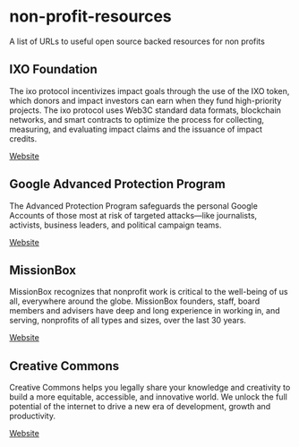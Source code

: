 # non-profit-resources
A list of URLs to useful open source backed resources for non profits

## IXO Foundation

The ixo protocol incentivizes impact goals through the use of the IXO token, which donors and impact investors can earn when they fund high-priority projects. The ixo protocol uses Web3C standard data formats, blockchain networks, and smart contracts to optimize the process for collecting, measuring, and evaluating impact claims and the issuance of impact credits.

[Website](http://ixo.foundation/)

## Google Advanced Protection Program

The Advanced Protection Program safeguards the personal Google Accounts of those most at risk of targeted attacks—like journalists, activists, business leaders, and political campaign teams.

[Website](https://landing.google.com/advancedprotection/)

## MissionBox

MissionBox recognizes that nonprofit work is critical to the well-being of us all, everywhere around the globe. MissionBox founders, staff, board members and advisers have deep and long experience in working in, and serving, nonprofits of all types and sizes, over the last 30 years.

[Website](https://www.missionbox.com/)

## Creative Commons

Creative Commons helps you legally share your knowledge and creativity to build a more equitable, accessible, and innovative world. We unlock the full potential of the internet to drive a new era of development, growth and productivity.

[Website](https://creativecommons.org/)
